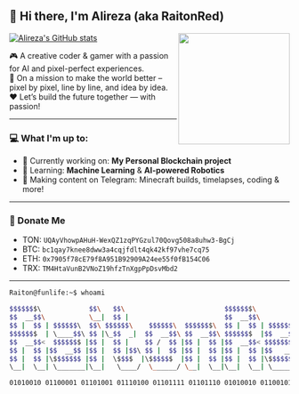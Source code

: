 ## 👋 Hi there, I'm Alireza (aka RaitonRed)

[![Alireza's GitHub stats](https://github-readme-stats.vercel.app/api?username=RaitonRed&theme=ayu-mirage)](https://github.com/RaitonRed/)
<img align="right" src="https://user-images.githubusercontent.com/5713670/87202985-820dcb80-c2b6-11ea-9f56-7ec461c497c3.gif" width="200"/>

🎮 A creative coder & gamer with a passion for AI and pixel-perfect experiences.  
🚀 On a mission to make the world better – pixel by pixel, line by line, and idea by idea.  
❤️ Let’s build the future together — with passion!

---

### 💻 What I'm up to:

- 🔭 Currently working on: **My Personal Blockchain project**
- 🌱 Learning: **Machine Learning** & **AI-powered Robotics**
- 🎥 Making content on Telegram: Minecraft builds, timelapses, coding & more!

---

### 🩵 Donate Me

- TON: ``UQAyVhowpAHuH-WexQZ1zqPYGzul70Qovg508a8uhw3-BgCj``
- BTC: ``bc1qay7knee8dww3a4cqjfdlt4qk42kf97vhe7cq75``
- ETH: ``0x7905f78cE79f8A951B92909A24ee55f0fB154C06``
- TRX: ``TM4HtaVunB2VNoZ19hfzTnXgpPpDsvMbd2``

---

```bash
Raiton@funlife:~$ whoami

$$$$$$$\            $$\   $$\                         $$$$$$$\                  $$\ 
$$  __$$\           \__|  $$ |                        $$  __$$\                 $$ |
$$ |  $$ | $$$$$$\  $$\ $$$$$$\    $$$$$$\  $$$$$$$\  $$ |  $$ | $$$$$$\   $$$$$$$ |
$$$$$$$  | \____$$\ $$ |\_$$  _|  $$  __$$\ $$  __$$\ $$$$$$$  |$$  __$$\ $$  __$$ |
$$  __$$<  $$$$$$$ |$$ |  $$ |    $$ /  $$ |$$ |  $$ |$$  __$$< $$$$$$$$ |$$ /  $$ |
$$ |  $$ |$$  __$$ |$$ |  $$ |$$\ $$ |  $$ |$$ |  $$ |$$ |  $$ |$$   ____|$$ |  $$ |
$$ |  $$ |\$$$$$$$ |$$ |  \$$$$  |\$$$$$$  |$$ |  $$ |$$ |  $$ |\$$$$$$$\ \$$$$$$$ |
\__|  \__| \_______|\__|   \____/  \______/ \__|  \__|\__|  \__| \_______| \_______|

01010010 01100001 01101001 01110100 01101111 01101110 01010010 01100101 01100100
```
